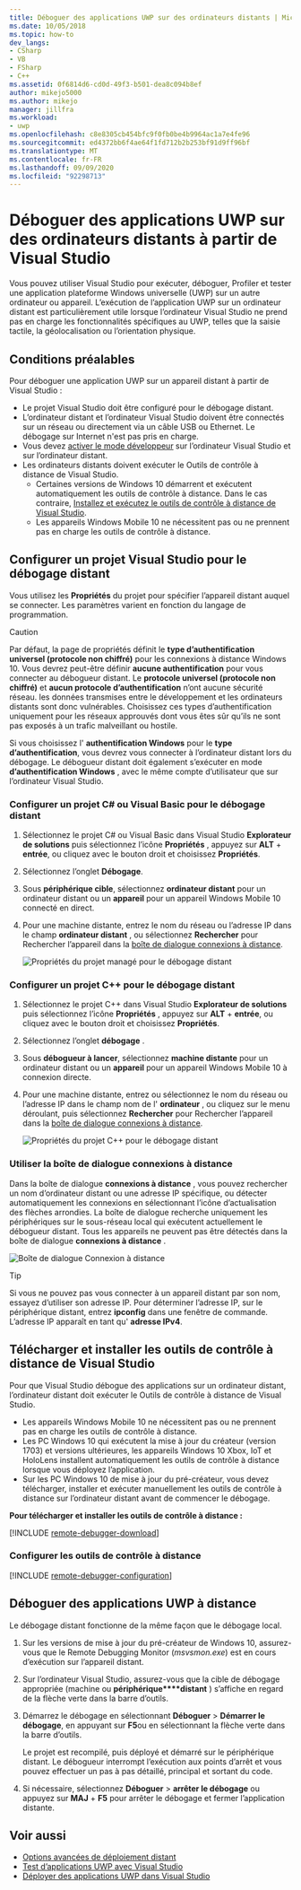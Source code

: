 ```yaml
---
title: Déboguer des applications UWP sur des ordinateurs distants | Microsoft Docs
ms.date: 10/05/2018
ms.topic: how-to
dev_langs:
- CSharp
- VB
- FSharp
- C++
ms.assetid: 0f6814d6-cd0d-49f3-b501-dea8c094b8ef
author: mikejo5000
ms.author: mikejo
manager: jillfra
ms.workload:
- uwp
ms.openlocfilehash: c8e8305cb454bfc9f0fb0be4b9964ac1a7e4fe96
ms.sourcegitcommit: ed4372bb6f4ae64f1fd712b2b253bf91d9ff96bf
ms.translationtype: MT
ms.contentlocale: fr-FR
ms.lasthandoff: 09/09/2020
ms.locfileid: "92298713"
---
```

# <a name="debug-uwp-apps-on-remote-machines-from-visual-studio"></a>Déboguer des applications UWP sur des ordinateurs distants à partir de Visual Studio

Vous pouvez utiliser Visual Studio pour exécuter, déboguer, Profiler et tester une application plateforme Windows universelle (UWP) sur un autre ordinateur ou appareil. L’exécution de l’application UWP sur un ordinateur distant est particulièrement utile lorsque l’ordinateur Visual Studio ne prend pas en charge les fonctionnalités spécifiques au UWP, telles que la saisie tactile, la géolocalisation ou l’orientation physique.

## <a name="prerequisites"></a><a name="BKMK_Prerequisites"></a> Conditions préalables

Pour déboguer une application UWP sur un appareil distant à partir de Visual Studio :

- Le projet Visual Studio doit être configuré pour le débogage distant.
- L’ordinateur distant et l’ordinateur Visual Studio doivent être connectés sur un réseau ou directement via un câble USB ou Ethernet. Le débogage sur Internet n'est pas pris en charge.
- Vous devez [activer le mode développeur](/windows/uwp/get-started/enable-your-device-for-development) sur l’ordinateur Visual Studio et sur l’ordinateur distant.
- Les ordinateurs distants doivent exécuter le Outils de contrôle à distance de Visual Studio.
  - Certaines versions de Windows 10 démarrent et exécutent automatiquement les outils de contrôle à distance. Dans le cas contraire, [Installez et exécutez le outils de contrôle à distance de Visual Studio](#BKMK_download).
  - Les appareils Windows Mobile 10 ne nécessitent pas ou ne prennent pas en charge les outils de contrôle à distance.

## <a name="configure-a-visual-studio-project-for-remote-debugging"></a><a name="BKMK_ConnectVS"></a> Configurer un projet Visual Studio pour le débogage distant
<a name="BKMK_DirectConnect"></a> Vous utilisez les **Propriétés** du projet pour spécifier l’appareil distant auquel se connecter. Les paramètres varient en fonction du langage de programmation.

> [!CAUTION]
> Par défaut, la page de propriétés définit le **type d’authentification** **universel (protocole non chiffré)** pour les connexions à distance Windows 10. Vous devrez peut-être définir **aucune authentification** pour vous connecter au débogueur distant. Le **protocole universel (protocole non chiffré)** et **aucun protocole d’authentification** n’ont aucune sécurité réseau. les données transmises entre le développement et les ordinateurs distants sont donc vulnérables. Choisissez ces types d’authentification uniquement pour les réseaux approuvés dont vous êtes sûr qu’ils ne sont pas exposés à un trafic malveillant ou hostile.
>
>Si vous choisissez l' **authentification Windows** pour le **type d’authentification**, vous devrez vous connecter à l’ordinateur distant lors du débogage. Le débogueur distant doit également s’exécuter en mode **d’authentification Windows** , avec le même compte d’utilisateur que sur l’ordinateur Visual Studio.

### <a name="configure-a-c-or-visual-basic-project-for-remote-debugging"></a><a name="BKMK_Choosing_the_remote_device_for_C__and_Visual_Basic_projects"></a> Configurer un projet C# ou Visual Basic pour le débogage distant

1. Sélectionnez le projet C# ou Visual Basic dans Visual Studio **Explorateur de solutions** puis sélectionnez l’icône **Propriétés** , appuyez sur **ALT** + **entrée**, ou cliquez avec le bouton droit et choisissez **Propriétés**.

1. Sélectionnez l’onglet **Débogage**.

1. Sous **périphérique cible**, sélectionnez **ordinateur distant** pour un ordinateur distant ou un **appareil** pour un appareil Windows Mobile 10 connecté en direct.

1. Pour une machine distante, entrez le nom du réseau ou l’adresse IP dans le champ **ordinateur distant** , ou sélectionnez **Rechercher** pour Rechercher l’appareil dans la [boîte de dialogue connexions à distance](#remote-connections).

    ![Propriétés du projet managé pour le débogage distant](../debugger/media/vsrun_managed_projprop_remote.png "Propriétés du projet de débogage managé")

### <a name="configure-a-c-project-for-remote-debugging"></a><a name="BKMK_Choosing_the_remote_device_for_JavaScript_and_C___projects"></a> Configurer un projet C++ pour le débogage distant

1. Sélectionnez le projet C++ dans Visual Studio **Explorateur de solutions** puis sélectionnez l’icône **Propriétés** , appuyez sur **ALT** + **entrée**, ou cliquez avec le bouton droit et choisissez **Propriétés**.

1. Sélectionnez l’onglet **débogage** .

3. Sous **débogueur à lancer**, sélectionnez **machine distante** pour un ordinateur distant ou un **appareil** pour un appareil Windows Mobile 10 à connexion directe.

1. Pour une machine distante, entrez ou sélectionnez le nom du réseau ou l’adresse IP dans le champ nom de l' **ordinateur** , ou cliquez sur le menu déroulant, puis sélectionnez **Rechercher** pour Rechercher l’appareil dans la [boîte de dialogue connexions à distance](#remote-connections).

    ![Propriétés du projet C++ pour le débogage distant](../debugger/media/vsrun_cpp_projprop_remote.png "Propriétés du projet de débogage C++")

### <a name="use-the-remote-connections-dialog-box"></a><a name="remote-connections"></a> Utiliser la boîte de dialogue connexions à distance

Dans la boîte de dialogue **connexions à distance** , vous pouvez rechercher un nom d’ordinateur distant ou une adresse IP spécifique, ou détecter automatiquement les connexions en sélectionnant l’icône d’actualisation des flèches arrondies. La boîte de dialogue recherche uniquement les périphériques sur le sous-réseau local qui exécutent actuellement le débogueur distant. Tous les appareils ne peuvent pas être détectés dans la boîte de dialogue **connexions à distance** .

 ![Boîte de dialogue Connexion à distance](../debugger/media/vsrun_selectremotedebuggerdlg.png "Boîte de dialogue connexions à distance")

>[!TIP]
>Si vous ne pouvez pas vous connecter à un appareil distant par son nom, essayez d’utiliser son adresse IP. Pour déterminer l’adresse IP, sur le périphérique distant, entrez **ipconfig** dans une fenêtre de commande. L’adresse IP apparaît en tant qu' **adresse IPv4**.

## <a name="download-and-install-the-remote-tools-for-visual-studio"></a><a name="BKMK_download"></a> Télécharger et installer les outils de contrôle à distance de Visual Studio

Pour que Visual Studio débogue des applications sur un ordinateur distant, l’ordinateur distant doit exécuter le Outils de contrôle à distance de Visual Studio.

- Les appareils Windows Mobile 10 ne nécessitent pas ou ne prennent pas en charge les outils de contrôle à distance.
- Les PC Windows 10 qui exécutent la mise à jour du créateur (version 1703) et versions ultérieures, les appareils Windows 10 Xbox, IoT et HoloLens installent automatiquement les outils de contrôle à distance lorsque vous déployez l’application.
- Sur les PC Windows 10 de mise à jour du pré-créateur, vous devez télécharger, installer et exécuter manuellement les outils de contrôle à distance sur l’ordinateur distant avant de commencer le débogage.

**Pour télécharger et installer les outils de contrôle à distance :**

[!INCLUDE [remote-debugger-download](../debugger/includes/remote-debugger-download.md)]

### <a name="configure-the-remote-tools"></a><a name="BKMK_setup"></a> Configurer les outils de contrôle à distance

[!INCLUDE [remote-debugger-configuration](../debugger/includes/remote-debugger-configuration.md)]

## <a name="debug-uwp-apps-remotely"></a><a name="BKMK_RunRemoteDebug"></a> Déboguer des applications UWP à distance

Le débogage distant fonctionne de la même façon que le débogage local.

1. Sur les versions de mise à jour du pré-créateur de Windows 10, assurez-vous que le Remote Debugging Monitor (*msvsmon.exe*) est en cours d’exécution sur l’appareil distant.

1. Sur l’ordinateur Visual Studio, assurez-vous que la cible de débogage appropriée (machine ou **périphérique****distant** ) s’affiche en regard de la flèche verte dans la barre d’outils.

1. Démarrez le débogage en sélectionnant **Déboguer**  >  **Démarrer le débogage**, en appuyant sur **F5**ou en sélectionnant la flèche verte dans la barre d’outils.

   Le projet est recompilé, puis déployé et démarré sur le périphérique distant. Le débogueur interrompt l’exécution aux points d’arrêt et vous pouvez effectuer un pas à pas détaillé, principal et sortant du code.

1. Si nécessaire, sélectionnez **Déboguer**  >  **arrêter le débogage** ou appuyez sur **MAJ** + **F5** pour arrêter le débogage et fermer l’application distante.

## <a name="see-also"></a>Voir aussi
- [Options avancées de déploiement distant](/windows/uwp/debug-test-perf/deploying-and-debugging-uwp-apps#advanced-remote-deployment-options)
- [Test d’applications UWP avec Visual Studio](../test/unit-test-your-code.md)
- [Déployer des applications UWP dans Visual Studio](debugging-windows-store-and-windows-universal-apps.md)
